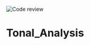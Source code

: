 ![Code review](https://github.com/maryblack/Tonal_Analysis/workflows/Code%20review/badge.svg)

# Tonal_Analysis
